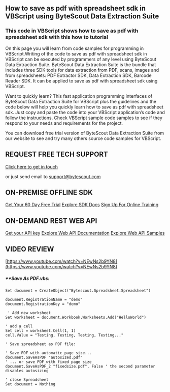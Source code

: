 ## How to save as pdf with spreadsheet sdk in VBScript using ByteScout Data Extraction Suite

### This code in VBScript shows how to save as pdf with spreadsheet sdk with this how to tutorial

On this page you will learn from code samples for programming in VBScript.Writing of the code to save as pdf with spreadsheet sdk in VBScript can be executed by programmers of any level using ByteScout Data Extraction Suite. ByteScout Data Extraction Suite is the bundle that includes three SDK tools for data extraction from PDF, scans, images and from spreadsheets: PDF Extractor SDK, Data Extraction SDK, Barcode Reader SDK. It can be applied to save as pdf with spreadsheet sdk using VBScript.

Want to quickly learn? This fast application programming interfaces of ByteScout Data Extraction Suite for VBScript plus the guidelines and the code below will help you quickly learn how to save as pdf with spreadsheet sdk. Just copy and paste the code into your VBScript application’s code and follow the instructions. Check VBScript sample code samples to see if they respond to your needs and requirements for the project.

You can download free trial version of ByteScout Data Extraction Suite from our website to see and try many others source code samples for VBScript.

## REQUEST FREE TECH SUPPORT

[Click here to get in touch](https://bytescout.zendesk.com/hc/en-us/requests/new?subject=ByteScout%20Data%20Extraction%20Suite%20Question)

or just send email to [support@bytescout.com](mailto:support@bytescout.com?subject=ByteScout%20Data%20Extraction%20Suite%20Question) 

## ON-PREMISE OFFLINE SDK 

[Get Your 60 Day Free Trial](https://bytescout.com/download/web-installer?utm_source=github-readme)
[Explore SDK Docs](https://bytescout.com/documentation/index.html?utm_source=github-readme)
[Sign Up For Online Training](https://academy.bytescout.com/)


## ON-DEMAND REST WEB API

[Get your API key](https://pdf.co/documentation/api?utm_source=github-readme)
[Explore Web API Documentation](https://pdf.co/documentation/api?utm_source=github-readme)
[Explore Web API Samples](https://github.com/bytescout/ByteScout-SDK-SourceCode/tree/master/PDF.co%20Web%20API)

## VIDEO REVIEW

[https://www.youtube.com/watch?v=NEwNs2b9YN8](https://www.youtube.com/watch?v=NEwNs2b9YN8)




<!-- code block begin -->

##### ****Save As PDF.vbs:**
    
```
Set document = CreateObject("Bytescout.Spreadsheet.Spreadsheet")

document.RegistrationName = "demo"
document.RegistrationKey = "demo"

 ' Add new worksheet
Set worksheet = document.Workbook.Worksheets.Add("HelloWorld")

' add a cell 
Set cell = worksheet.Cell(1, 1)
cell.Value = "Testing, Testing, Testing, Testing..."

' Save spreadsheet as PDF file:

' Save PDF with automatic page size...
document.SaveAsPDF "autosized.pdf"
' ... or save PDF with fixed page size
document.SaveAsPDF_2 "fixedsize.pdf", False ' the second parameter disables autosizing 

' close Spreadsheet
Set document = Nothing


```

<!-- code block end -->